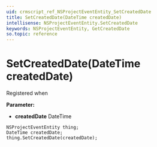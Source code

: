 ```yaml
---
uid: crmscript_ref_NSProjectEventEntity_SetCreatedDate
title: SetCreatedDate(DateTime createdDate)
intellisense: NSProjectEventEntity.SetCreatedDate
keywords: NSProjectEventEntity, GetCreatedDate
so.topic: reference
---
```


# SetCreatedDate(DateTime createdDate)

Registered when

**Parameter:** 
* **createdDate** DateTime

```crmscript
NSProjectEventEntity thing;
DateTime createdDate;
thing.SetCreatedDate(createdDate);
```

